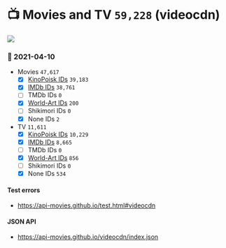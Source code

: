 # :tv: Movies and TV `59,228` (videocdn)

<a href="https://API-Movies.github.io"><img src="https://API-Movies.github.io/banner.png?cache"></a>

### :date: 2021-04-10
- Movies `47,617`
  - [x] <a href="https://API-Movies.github.io/videocdn/movie_kinopoisk_ids.json">KinoPoisk IDs</a> `39,183`
  - [x] <a href="https://API-Movies.github.io/videocdn/movie_imdb_ids.json">IMDb IDs</a> `38,761`
  - [ ] TMDb IDs `0`
  - [x] <a href="https://API-Movies.github.io/videocdn/movie_world_art_ids.json">World-Art IDs</a> `200`
  - [ ] Shikimori IDs `0`
  - [x] None IDs `2`
- TV `11,611`
  - [x] <a href="https://API-Movies.github.io/videocdn/tv_kinopoisk_ids.json">KinoPoisk IDs</a> `10,229`
  - [x] <a href="https://API-Movies.github.io/videocdn/tv_imdb_ids.json">IMDb IDs</a> `8,665`
  - [ ] TMDb IDs `0`
  - [x] <a href="https://API-Movies.github.io/videocdn/tv_world_art_ids.json">World-Art IDs</a> `856`
  - [ ] Shikimori IDs `0`
  - [x] None IDs `534`
#### Test errors
- <a href='https://api-movies.github.io/test.html#videocdn'>https://api-movies.github.io/test.html#videocdn</a>
#### JSON API
- <a href='https://api-movies.github.io/videocdn/index.json'>https://api-movies.github.io/videocdn/index.json</a>
